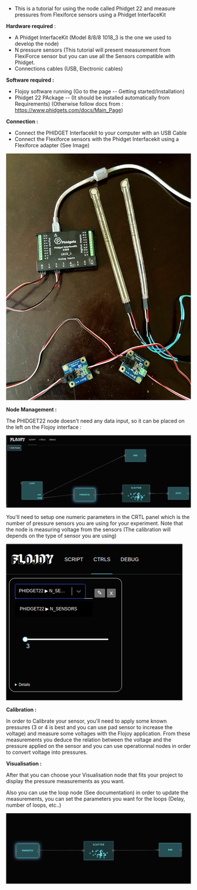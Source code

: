 - This is a tutorial for using the node called Phidget 22 and measure pressures from Flexiforce sensors using a Phidget InterfaceKit


**Hardware required** : 
- A Phidget InterfaceKit (Model 8/8/8 1018_3 is the one we used to develop the node)
- N pressure sensors (This tutorial will present measurement from FlexiForce sensor but you can use all the Sensors compatible with Phidget.
- Connections cables (USB, Electronic cables)


**Software required :**
- Flojoy software running (Go to the page -- Getting started/Installation)
- Phidget 22 PAckage -- (It should be installed automatically from Requirements) (Otherwise follow docs from : https://www.phidgets.com/docs/Main_Page)

**Connection :** 
- Connect the PHIDGET Interfacekit to your computer with an USB Cable
- Connect the Flexiforce sensors with the Phidget Interfacekit using a Flexiforce adapter (See Image)

![image](/img/phidget22/PHIDGET22_sensor.jpg)

**Node Management :** 

The PHIDGET22 node doesn't need any data input, so it can be placed on the left on the Flojoy interface : 

![image](/img/phidget22/PHIDGET22_nodes.png)

You'll need to setup one numeric parameters in the CRTL panel which is the number of pressure sensors you are using for your experiment. 
Note that the node is measuring voltage from the sensors (The calibration will depends on the type of sensor you are using)

![image](/img/phidget22/PHIDGET22_ctrl.png)

**Calibration :** 

In order to Calibrate your sensor, you'll need to apply some known pressures (3 or 4 is best and you can use pad sensor to increase the voltage) 
and measure some voltages with the Flojoy application. 
From these measurements you deduce the relation between the voltage and the pressure applied on the sensor and you can use operationnal
nodes in order to convert voltage into pressures.

**Visualisation :** 

After that you can choose your Visualisation node that fits your project to display the pressure measurements as you want.  

Also you can use the loop node (See documentation) in order to update the measurements, you can set the parameters you want for the loops
(Delay, number of loops, etc..) 

![image](/img/phidget22/PHIDGET22_nodeswithloop.png)


